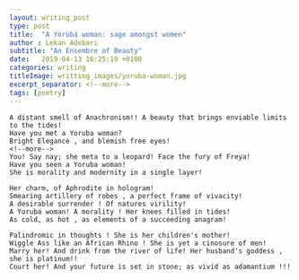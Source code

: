 ```yaml
---
layout: writing_post
type: post
title:  "A Yòrùbá woman: sage amongst women"
author : Lekan Adebari
subtitle: "An Ensembre of Beauty"
date:   2019-04-13 16:25:19 +0100
categories: writing
titleImage: writting_images/yoruba-woman.jpg
excerpt_separator: <!--more-->
tags: [poetry]
---
```


    A distant smell of Anachronism!! A beauty that brings enviable limits to the tides!
    Have you met a Yoruba woman?
    Bright Elegance , and blemish free eyes!
    <!--more-->
    You! Say nay; she meta to a leopard! Face the fury of Freya!
    Have you seen a Yoruba woman!
    She is morality and modernity in a single layer!

    Her charm, of Aphrodite in hologram!
    Smearing artillery of robes , a perfect frame of vivacity!
    A desirable surrender ! Of natures virility!
    A Yoruba woman! A morality ! Her knees filled in tides!
    As cold, as hot , as elements of a succeeding anagram!

    Palindromic in thoughts ! She is her children's mother!
    Wiggle Ass like an African Rhino ! She is yet a cinosure of men!
    Marry her! And drink from the river of life! Her husband's goddess , she is platinum!!
    Court her! And your future is set in stone; as vivid as adamantium !!!


